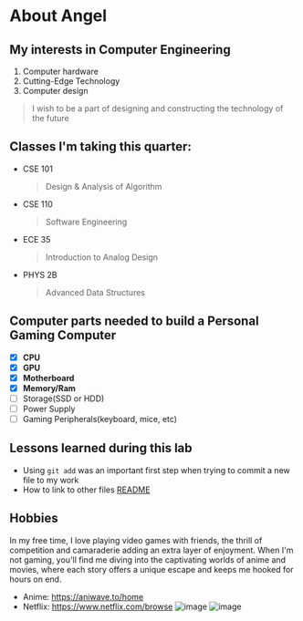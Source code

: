 # About Angel

## My interests in Computer Engineering
1. Computer hardware
2. Cutting-Edge Technology
3. Computer design
> I wish to be a part of designing and constructing the technology of the future

## Classes I'm taking this quarter:
* CSE 101
  > Design & Analysis of Algorithm
* CSE 110
  > Software Engineering
* ECE 35  
  > Introduction to Analog Design
* PHYS 2B 
  > Advanced Data Structures

## Computer parts needed to build a Personal Gaming Computer
- [x] **CPU**
- [x] **GPU**
- [x] **Motherboard**
- [x] **Memory/Ram**
- [ ] Storage(SSD or HDD)
- [ ] Power Supply
- [ ] Gaming Peripherals(keyboard, mice, etc)

## Lessons learned during this lab
* Using `git add` was an important first step when trying to commit a new file to my work
* How to link to other files [README ](README.md) 

## Hobbies
In my free time, I love playing video games with friends, 
the thrill of competition and camaraderie adding an extra layer of enjoyment. 
When I'm not gaming, you'll find me diving into the captivating worlds of anime and movies, 
where each story offers a unique escape and keeps me hooked for hours on end.
- Anime: https://aniwave.to/home
- Netflix: https://www.netflix.com/browse
![image](https://github.com/AnChavez2026/CSE-110/assets/110572547/fc09e310-0b8e-401e-b50d-dee383575efd)
![image](https://github.com/AnChavez2026/CSE-110/assets/110572547/1e3a9c4e-4c7a-41c2-b108-9cf894af4b08)

